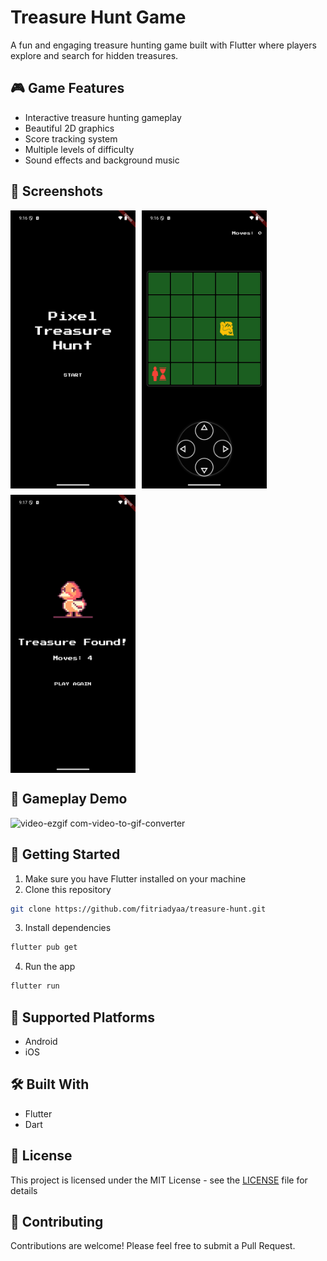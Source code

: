 # Treasure Hunt Game

A fun and engaging treasure hunting game built with Flutter where players explore and search for hidden treasures.

## 🎮 Game Features

- Interactive treasure hunting gameplay
- Beautiful 2D graphics
- Score tracking system
- Multiple levels of difficulty
- Sound effects and background music

## 📱 Screenshots

<div style="display: flex; flex-wrap: wrap; gap: 10px;">
    <img src="assets/images/ss1.png" width="200" alt="Main Menu">
    <img src="assets/images/ss2.png" width="200" alt="Gameplay">
    <img src="assets/images/ss3.png" width="200" alt="Treasure Found">
</div>

## 🎥 Gameplay Demo
![video-ezgif com-video-to-gif-converter](https://github.com/user-attachments/assets/ccac4a26-b48a-4c7d-9aa1-b4c937ddcd46)

## 🚀 Getting Started

1. Make sure you have Flutter installed on your machine
2. Clone this repository
```bash
git clone https://github.com/fitriadyaa/treasure-hunt.git
```
3. Install dependencies
```bash
flutter pub get
```
4. Run the app
```bash
flutter run
```

## 📱 Supported Platforms

- Android
- iOS

## 🛠️ Built With

- Flutter
- Dart

## 📄 License

This project is licensed under the MIT License - see the [LICENSE](LICENSE) file for details

## 🤝 Contributing

Contributions are welcome! Please feel free to submit a Pull Request.

